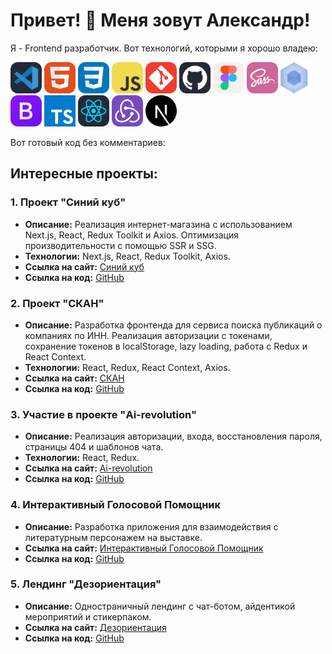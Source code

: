 # Привет! 👋 Меня зовут Александр!

Я - Frontend разработчик. Вот технологий, которыми я хорошо владею:

<div align="left">
  <img src="assets/VSCode-Dark.svg" alt="VSCode" width="50" height="50">
  <img src="assets/HTML.svg" alt="HTML5" width="50" height="50">
  <img src="assets/CSS.svg" alt="CSS3" width="50" height="50">
  <img src="assets/JavaScript.svg" alt="JavaScript" width="50" height="50">
  <img src="assets/Git.svg" alt="Git" width="50" height="50">
  <img src="assets/Github-Dark.svg" alt="GitHub" width="50" height="50">
  <img src="assets/Figma-Light.svg" alt="Figma-Light" width="50" height="50">
  <img src="assets/Sass.svg" alt="Sass" width="50" height="50">
  <img src="assets/webpack.svg" alt="Webpack" width="50" height="50">
  <img src="assets/Bootstrap.svg" alt="Bootstrap" width="50" height="50">
  <img src="assets/typescript.svg" alt="TypeScript" width="50" height="50">
  <img src="assets/React-Dark.svg" alt="React" width="50" height="50">
  <img src="assets/Redux.svg" alt="Redux" width="50" height="50">
  <img src="assets/next-js.svg" alt="Next.js" width="50" height="50">
</div>

Вот готовый код без комментариев:

## Интересные проекты:

### 1. Проект "Синий куб"
- **Описание:** Реализация интернет-магазина с использованием Next.js, React, Redux Toolkit и Axios. Оптимизация производительности с помощью SSR и SSG.
- **Технологии:** Next.js, React, Redux Toolkit, Axios.
- **Ссылка на сайт:** [Синий куб](https://blue-cube-kohl.vercel.app/)
- **Ссылка на код:** [GitHub](https://github.com/Nojotel/blue_cube)

### 2. Проект "СКАН"
- **Описание:** Разработка фронтенда для сервиса поиска публикаций о компаниях по ИНН. Реализация авторизации с токенами, сохранение токенов в localStorage, lazy loading, работа с Redux и React Context.
- **Технологии:** React, Redux, React Context, Axios.
- **Ссылка на сайт:** [СКАН](https://skan-brown.vercel.app/)
- **Ссылка на код:** [GitHub](https://github.com/Nojotel/CKAH)

### 3. Участие в проекте "Ai-revolution"
- **Описание:** Реализация авторизации, входа, восстановления пароля, страницы 404 и шаблонов чата.
- **Технологии:** React, Redux.
- **Ссылка на сайт:** [Ai-revolution](https://creacraft.vercel.app/auth/login)
- **Ссылка на код:** [GitHub](https://github.com/Nojotel/Ai-revolition)

### 4. Интерактивный Голосовой Помощник
- **Описание:** Разработка приложения для взаимодействия с литературным персонажем на выставке.
- **Ссылка на сайт:** [Интерактивный Голосовой Помощник](https://nojotel.github.io/EKSMO/)
- **Ссылка на код:** [GitHub](https://github.com/Nojotel/EKSMO)

### 5. Лендинг "Дезориентация"
- **Описание:** Одностраничный лендинг с чат-ботом, айдентикой мероприятий и стикерпаком.
- **Ссылка на сайт:** [Дезориентация](https://nojotel.github.io/Dezorientaciya/)
- **Ссылка на код:** [GitHub](https://github.com/Nojotel/Dezorientaciya)
